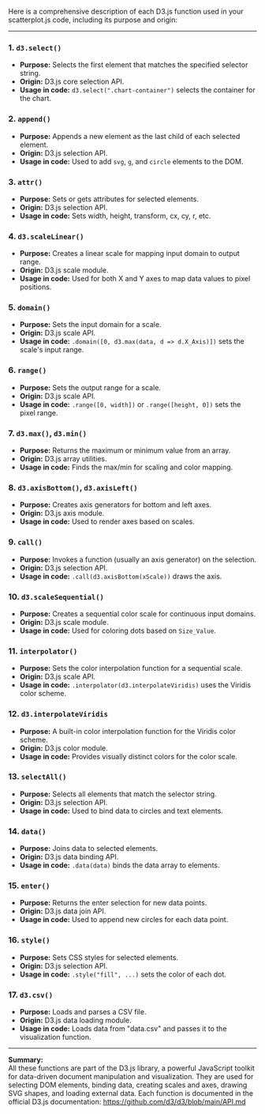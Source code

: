 Here is a comprehensive description of each D3.js function used in your scatterplot.js code, including its purpose and origin:

---

### 1. `d3.select()`
- **Purpose:** Selects the first element that matches the specified selector string.
- **Origin:** D3.js core selection API.
- **Usage in code:** `d3.select(".chart-container")` selects the container for the chart.

### 2. `append()`
- **Purpose:** Appends a new element as the last child of each selected element.
- **Origin:** D3.js selection API.
- **Usage in code:** Used to add `svg`, `g`, and `circle` elements to the DOM.

### 3. `attr()`
- **Purpose:** Sets or gets attributes for selected elements.
- **Origin:** D3.js selection API.
- **Usage in code:** Sets width, height, transform, cx, cy, r, etc.

### 4. `d3.scaleLinear()`
- **Purpose:** Creates a linear scale for mapping input domain to output range.
- **Origin:** D3.js scale module.
- **Usage in code:** Used for both X and Y axes to map data values to pixel positions.

### 5. `domain()`
- **Purpose:** Sets the input domain for a scale.
- **Origin:** D3.js scale API.
- **Usage in code:** `.domain([0, d3.max(data, d => d.X_Axis)])` sets the scale's input range.

### 6. `range()`
- **Purpose:** Sets the output range for a scale.
- **Origin:** D3.js scale API.
- **Usage in code:** `.range([0, width])` or `.range([height, 0])` sets the pixel range.

### 7. `d3.max()`, `d3.min()`
- **Purpose:** Returns the maximum or minimum value from an array.
- **Origin:** D3.js array utilities.
- **Usage in code:** Finds the max/min for scaling and color mapping.

### 8. `d3.axisBottom()`, `d3.axisLeft()`
- **Purpose:** Creates axis generators for bottom and left axes.
- **Origin:** D3.js axis module.
- **Usage in code:** Used to render axes based on scales.

### 9. `call()`
- **Purpose:** Invokes a function (usually an axis generator) on the selection.
- **Origin:** D3.js selection API.
- **Usage in code:** `.call(d3.axisBottom(xScale))` draws the axis.

### 10. `d3.scaleSequential()`
- **Purpose:** Creates a sequential color scale for continuous input domains.
- **Origin:** D3.js scale module.
- **Usage in code:** Used for coloring dots based on `Size_Value`.

### 11. `interpolator()`
- **Purpose:** Sets the color interpolation function for a sequential scale.
- **Origin:** D3.js scale API.
- **Usage in code:** `.interpolator(d3.interpolateViridis)` uses the Viridis color scheme.

### 12. `d3.interpolateViridis`
- **Purpose:** A built-in color interpolation function for the Viridis color scheme.
- **Origin:** D3.js color module.
- **Usage in code:** Provides visually distinct colors for the color scale.

### 13. `selectAll()`
- **Purpose:** Selects all elements that match the selector string.
- **Origin:** D3.js selection API.
- **Usage in code:** Used to bind data to circles and text elements.

### 14. `data()`
- **Purpose:** Joins data to selected elements.
- **Origin:** D3.js data binding API.
- **Usage in code:** `.data(data)` binds the data array to elements.

### 15. `enter()`
- **Purpose:** Returns the enter selection for new data points.
- **Origin:** D3.js data join API.
- **Usage in code:** Used to append new circles for each data point.

### 16. `style()`
- **Purpose:** Sets CSS styles for selected elements.
- **Origin:** D3.js selection API.
- **Usage in code:** `.style("fill", ...)` sets the color of each dot.

### 17. `d3.csv()`
- **Purpose:** Loads and parses a CSV file.
- **Origin:** D3.js data loading module.
- **Usage in code:** Loads data from "data.csv" and passes it to the visualization function.

---

**Summary:**  
All these functions are part of the D3.js library, a powerful JavaScript toolkit for data-driven
 document manipulation and visualization. They are used for selecting DOM elements, binding data,
 creating scales and axes, drawing SVG shapes, and loading external data. Each function is
 documented in the official D3.js documentation: https://github.com/d3/d3/blob/main/API.md